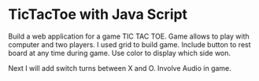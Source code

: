 # TicTacToe with Java Script

   Build a web application for a game TIC TAC TOE.
   Game allows to play with computer and two players.
   I used grid to build game.
   Include button to rest board at any time during game.
   Use color to display which side won.
   
   Next I will add switch turns between X and O.
   Involve Audio in game.
   
